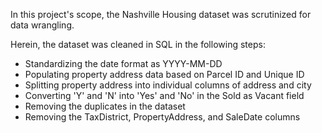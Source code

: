 In this project's scope, the Nashville Housing dataset was scrutinized for data wrangling. 

Herein, the dataset was cleaned in SQL in the following steps: 

* Standardizing  the date format as YYYY-MM-DD
* Populating property address data based on Parcel ID and Unique ID
* Splitting property address into individual columns of address and city
* Converting 'Y' and 'N' into 'Yes' and 'No' in the Sold as Vacant field
* Removing the duplicates in the dataset
* Removing the TaxDistrict, PropertyAddress, and SaleDate columns
